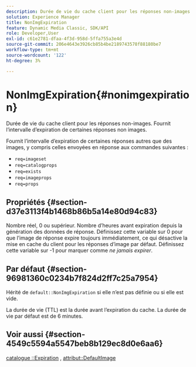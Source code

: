 ```yaml
---
description: Durée de vie du cache client pour les réponses non-images. Fournit l’intervalle d’expiration de certaines réponses non images.
solution: Experience Manager
title: NonImgExpiration
feature: Dynamic Media Classic, SDK/API
role: Developer,User
exl-id: c61e2781-dfaa-4f3d-958d-5ffa755a3e4d
source-git-commit: 206e4643e3926cb85b4be2189743578f88180be7
workflow-type: tm+mt
source-wordcount: '122'
ht-degree: 3%

---
```


# NonImgExpiration{#nonimgexpiration}

Durée de vie du cache client pour les réponses non-images. Fournit l’intervalle d’expiration de certaines réponses non images.

Fournit l’intervalle d’expiration de certaines réponses autres que des images, y compris celles envoyées en réponse aux commandes suivantes :

* `req=imageset`
* `req=catalogprops`
* `req=exists`
* `req=imageprops`
* `req=props`

## Propriétés {#section-d37e3113f4b1468b86b5a14e80d94c83}

Nombre réel, 0 ou supérieur. Nombre d’heures avant expiration depuis la génération des données de réponse. Définissez cette variable sur 0 pour que l’image de réponse expire toujours immédiatement, ce qui désactive la mise en cache du client pour les réponses d’image par défaut. Définissez cette variable sur -1 pour marquer comme *ne jamais expirer*.

## Par défaut {#section-96981360c0234b7f824d2ff7c25a7954}

Hérité de `default::NonImgExpiration` si elle n’est pas définie ou si elle est vide.

La durée de vie (TTL) est la durée avant l’expiration du cache. La durée de vie par défaut est de 6 minutes.

## Voir aussi {#section-4549c5594a5547beb8b129ec8d0e6aa6}

[catalogue ::Expiration](../../../../../is-api/image-catalog/image-serving-api-ref/c-image-catalog-reference/c-image-svg-data-reference/c-image-data-reference/r-expiration-cat.md#reference-a7afd668ecbb4d2da65d86259aa6a28a) ,  [attribut::DefaultImage](../../../../../is-api/image-catalog/image-serving-api-ref/c-image-catalog-reference/c-attributes-reference/r-is-cat-defaultimage.md#reference-8e9900e129f54ed68462a3c2fc3bc433)
